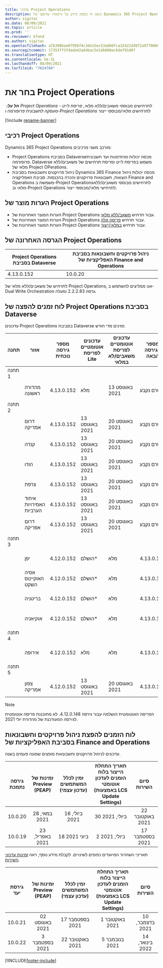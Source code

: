 ```yaml
---
title: עדכוני Project Operations
description: נושא זה מספק מידע על גרסאות שהופצו של Dynamics 365 Project Operations.
author: sigitac
ms.date: 08/09/2021
ms.topic: article
ms.prod: ''
ms.reviewer: kfend
ms.author: sigitac
ms.openlocfilehash: a7b398bae07956f4c3de15ec53a860fca15422dd9f2a977086669ebf2fcdb240
ms.sourcegitcommit: 17353ff3f4aeb42a64bac5e1db000ac6def91d07
ms.translationtype: HT
ms.contentlocale: he-IL
ms.lasthandoff: 08/09/2021
ms.locfileid: "7024784"
---
```

# <a name="project-operations-updates"></a>בחר את Project Operations

_**חל על:** ‏ Project Operations לתרחישים מבוססי משאבים/ללא מלאי, פריסת לייט - מעסקה לחשבונית פרופורמה ו-Project Operations לתרחישים מלאי/מבוססי ייצור_

[!include [rename-banner](~/includes/cc-data-platform-banner.md)]

## <a name="project-operations-components"></a>רכיבי Project Operations

Dynamics 365 Project Operations מורכב משני מרכיבים:

- Project Operations בסביבת Dataverse‏ מכסה יכולות מהזדמנות ועד חשבונית פרופורמה. Dataverse משמש בפריסת לייט ופריסת תרחישים של משאבים/ללא מלאי של Project OPerations.
- ניהול פרויקטים וחשבונאות בסביבת Dynamics 365 Finance מכסה יכולות ניהול הוצאות, חשבונאות פרויקטים והכרה בהכנסות. סביבת האפליקציה‏ Finance and Operations ‏משמשת ב-Project Operations‏‏ לתרחישים מבוססי משאבים/ללא מלאי וב-Project Operations לתרחישי מלאי/מבוססי ייצור.

## <a name="project-operations-release-notes"></a>הערות מוצר של Project Operations
- הערות המוצר האחרונות של Project Operations עבור תרחיש [משאב/ללא מלאי](whats-new-july-2021-resource-based.md).
- הערות המוצר האחרונות של Project Operations עבור תרחיש [פריסה קלה](../pro/whats-new/whats-new-july-2021-lite.md).
- הערות המוצר האחרונות של Project Operations עבור תרחיש [במלאי/ייצור](../prod-pma/whats-new/whats-new-jul-2021-stocked.md).

## <a name="project-operations-latest-version"></a>הגרסה האחרונה של Project Operations

| Project Operations בסביבת Dataverse | ניהול פרויקטים וחשבונאות בסביבת האפליקציות של Finance and Operations | 
| --- | --- |
| 4.13.0.152 | 10.0.20 |

לתרחיש של משאבים/ללא מלאי‬ של Project Operations, אנו ממליצים להשתמש ב-Dual Write Orchestration גרסה 2.2.2.83 ומעלה.

## <a name="release-schedule-for-project-operations-on-dataverse-environment"></a>לוח זמנים להפצה של Project Operations בסביבת Dataverse

עדכונים Project Operations בסביבת Dataverse זמינים מדי חודש. 

| תחנה | אזור | מספר גירסה נוכחית | עדכונים אוטומטיים לפריסת Lite | עדכונים אוטומטיים לפריסת משאבים/לא במלאי | מספר הגירסה הבאה | הגירסה הבאה זמינה באופן כללי |
|-----------|-----------------------|-----------------|--------------------|---------------------|---------------------|---------------------|
| תחנה 1 |   &nbsp;              |    &nbsp;       | &nbsp;             |      &nbsp;         |      &nbsp;         |      &nbsp;         |
|   &nbsp;  | מהדורה ראשונה         |  4.13.0.152     | מלא           | 13 באוגוסט 2021     | טרם נקבע                 | 27 באוגוסט 2021     |
| תחנה 2 |   &nbsp;              |    &nbsp;       | &nbsp;             |      &nbsp;         |      &nbsp;         |      &nbsp;         |
|   &nbsp;  | דרום אמריקה         |  4.13.0.152     | 13 באוגוסט 2021    | 20 באוגוסט 2021     | טרם נקבע                 | 27 באוגוסט 2021     |
|    &nbsp; | קנדה                |  4.13.0.152     | 13 באוגוסט 2021    | 20 באוגוסט 2021     | טרם נקבע                 | 27 באוגוסט 2021     |
|   &nbsp;  | הודו                 |  4.13.0.152     | 13 באוגוסט 2021    | 20 באוגוסט 2021     | טרם נקבע                 | 27 באוגוסט 2021     |
|   &nbsp;  | צרפת                |  4.13.0.152     | 13 באוגוסט 2021    | 20 באוגוסט 2021     | טרם נקבע                 | 27 באוגוסט 2021     |
|   &nbsp;  | איחוד האמירויות הערביות  |  4.13.0.152     | 13 באוגוסט 2021    | 20 באוגוסט 2021     | טרם נקבע                 | 27 באוגוסט 2021     |
|   &nbsp;  | דרום אפריקה          |  4.13.0.152     | 13 באוגוסט 2021    | 20 באוגוסט 2021     | טרם נקבע                 | 27 באוגוסט 2021     |
| תחנה 3 |      &nbsp;           |     &nbsp;      |     &nbsp;         |      &nbsp;         |      &nbsp;         |      &nbsp;         |
|   &nbsp;  | יפן                 |  4.12.0.152     | הושלם*          | מלא            | 4.13.0.152          | 13 באוגוסט 2021     |
|   &nbsp;  | אסיה האוקיינוס השקט          |  4.12.0.152     | הושלם*          | מלא            | 4.13.0.152          | 13 באוגוסט 2021     |
|   &nbsp;  | בריטניה         |  4.12.0.152     | הושלם*          | מלא            | 4.13.0.152          | 13 באוגוסט 2021     |
|   &nbsp;  | אוקיאניה               |  4.12.0.152     | הושלם*          | מלא            | 4.13.0.152          | 13 באוגוסט 2021     |
| תחנה 4 |     &nbsp;            |     &nbsp;      |     &nbsp;         |      &nbsp;         |      &nbsp;         |      &nbsp;         |
|   &nbsp;  | אירופה                |  4.12.0.152     | מלא           | מלא            | 4.13.0.152          | 20 באוגוסט 2021     |
| תחנה 5 |     &nbsp;            |     &nbsp;      |     &nbsp;         |      &nbsp;         |      &nbsp;         |      &nbsp;         |
|   &nbsp;  | צפון אמריקה         |  4.12.0.152     | 13 באוגוסט 2021    | 20 באוגוסט 2021     | 4.13.0.152          | 27 באוגוסט 2021     |


> [!NOTE]
> הפריסה האוטומטית הושלמה עבור גירסה 4.12.0.148. לא מתוכננת פריסה אוטומטית לגירסה המעודכנת של מהדורת יולי 2021.

## <a name="release-schedule-for-project-management-and-accounting-in-the-finance-and-operations-apps-environment"></a>לוח הזמנים להפצת ניהול פרויקטים וחשבונאות בסביבת האפליקציות של Finance and Operations

עדכונים לניהול פרויקטים וחשבונאות מופצים שמונה פעמים בשנה.

|          גירסה נתמכת          | זמינות של Preview‏ (PEAP) | זמין לכלל המשתמשים (עדכון עצמי) | תאריך התחלת הייצור בלוח הזמנים לעדכון אוטומטי (באמצעות LCS Update Settings) |   סיום השירות   |
|:-------------------------:|:---------------------------:|:---------------------------------:|:--------------------------------------------------------------------:|:------------------:|
|          10.0.20          |         28 במאי, 2021        |           16 ביולי, 2021           |                             30 ביולי, 2021                             |  22 באוקטובר 2021  |
|          10.0.19          |        23 באפריל, 2021       |            18 ביוני 2021           |                             2 ביולי, 2021                             | 17 בספטמבר 2021 |



תאריכי השחרור המיועדים כפופים לשינויים. לקבלת מידע נוסף, ראה [זמינות עדכוני השירות](/dynamics365/fin-ops-core/fin-ops/get-started/public-preview-releases?toc=%2fdynamics365%2ffinance%2ftoc.json).

|          גירסת יעד          | זמינות של Preview‏ (PEAP) | זמין לכלל המשתמשים (עדכון עצמי) | תאריך התחלת הייצור בלוח הזמנים לעדכון אוטומטי (באמצעות LCS Update Settings) |   סיום השירות   |
|:-------------------------:|:---------------------------:|:---------------------------------:|:--------------------------------------------------------------------:|:------------------:|
|          10.0.21          |         02 באוגוסט 2021     |           17 בספטמבר 2021      |                             1 באוקטובר 2021                           |  10 בדצמבר, 2021  |
|          10.0.22          |      3 בספטמבר 2021      |          22 באוקטובר 2021         |                           5 בנובמבר 2021                           |  14 בינואר, 2022  |

[!INCLUDE[footer-include](../includes/footer-banner.md)]
